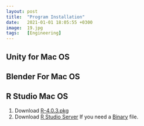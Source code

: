 ```yaml
---
layout: post
title:  "Program Installation"
date:   2021-01-01 18:05:55 +0300
image:  19.jpg
tags:   [Engineering]
---
```

## Unity for Mac OS

## Blender For Mac OS

## R Studio Mac OS
1. Download [R-4.0.3.pkg](https://cran.r-project.org/bin/macosx/R-4.0.3.pkg)
2. Download [R Studio Server](https://rstudio.com/products/rstudio/download-server/)
If you need a [Binary](https://cran.r-project.org/bin/macosx/) file.

[jekyll-docs]: https://jekyllrb.com/docs/home
[jekyll-gh]:   https://github.com/jekyll/jekyll
[jekyll-talk]: https://talk.jekyllrb.com/
